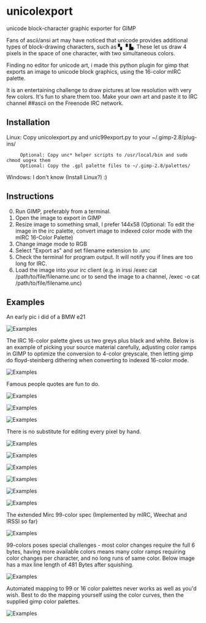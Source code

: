 # unicolexport
unicode block-character graphic exporter for GIMP

Fans of ascii/ansi art may have noticed that unicode provides additional types of block-drawing
characters, such as ▚ ▝ ▙.  These let us draw 4 pixels in the space of one character, with two 
simultaneous colors.

Finding no editor for unicode art, i made this python plugin for gimp that exports an image 
to unicode block graphics, using the 16-color mIRC palette.

It is an entertaining challenge to draw pictures at low resolution with very few colors. It's fun to share them too. Make your own art and paste it to IRC channel ##ascii on the Freenode IRC network. 

## Installation

Linux:   Copy unicolexport.py and unic99export.py to your ~/.gimp-2.8/plug-ins/

         Optional: Copy unc* helper scripts to /usr/local/bin and sudo chmod uog+x them 
         Optional: Copy the .gpl palette files to ~/.gimp-2.8/palettes/
       
Windows: I don't know (Install Linux?) :)

## Instructions

 0) Run GIMP, preferably from a terminal.
 1) Open the image to export in GIMP
 2) Resize image to something small, I prefer 144x58
    (Optional: To edit the image in the irc palette, convert image to indexed color mode with
     the mIRC 16-Color Palette)
 3) Change image mode to RGB
 4) Select "Export as" and set filename extension to .unc 
 5) Check the terminal for program output. It will notify you if lines are too long for IRC.
 6) Load the image into your irc client (e.g. in irssi /exec cat /path/to/file/filename.unc
    or to send the image to a channel, /exec -o cat /path/to/file/filename.unc)

## Examples

An early pic i did of a BMW e21 

![Examples](https://abload.de/img/cool-unicodebmws8sa8.png)

The IRC 16-color palette gives us two greys plus black and white.  Below is an example of picking your source material carefully, adjusting color ramps in GIMP to optimize the conversion to 4-color greyscale, then letting gimp do floyd-steinberg dithering when converting to indexed 16-color mode.

![Examples](https://files.catbox.moe/2g52xe.png)


Famous people quotes are fun to do.

![Examples](https://i.imgur.com/kRhJbGol.png)

![Examples](https://abload.de/img/krugmancapsda9j.png)

![Examples](https://abload.de/img/stallmanquotcapj3p9e.png)


There is no substitute for editing every pixel by hand.

![Examples](https://abload.de/img/logcap2uqp2.png)

![Examples](https://files.catbox.moe/tg9voc.png)

![Examples](https://abload.de/img/bitcoincapnqr8a.png)

![Examples](https://files.catbox.moe/b3uyji.png)

![Examples](https://files.catbox.moe/x4u64t.png)

![Examples](https://kek.gg/i/479HZC.png)


The extended Mirc 99-color spec (Implemented by mIRC, Weechat and IRSSI so far)

![Examples](https://abload.de/img/98colors92kra.png)


99-colors poses special challenges - most color changes require the full 6 bytes, having more available colors means many color ramps requiring color changes per character, and no long runs of same color. Below image has a max line length of 481 Bytes after squishing.

![Examples](https://files.catbox.moe/d5dk8w.png)


Automated mapping to 99 or 16 color palettes never works as well as you'd wish.  Best to do the mapping yourself using the color curves, then the supplied gimp color palettes.

![Examples](https://a.pomfe.co/fqfikv.png)
